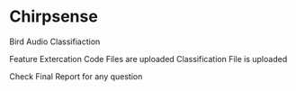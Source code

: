 # Chirpsense
Bird Audio Classifiaction


Feature Extercation Code Files are uploaded
Classification File is uploaded

Check Final Report for any question

